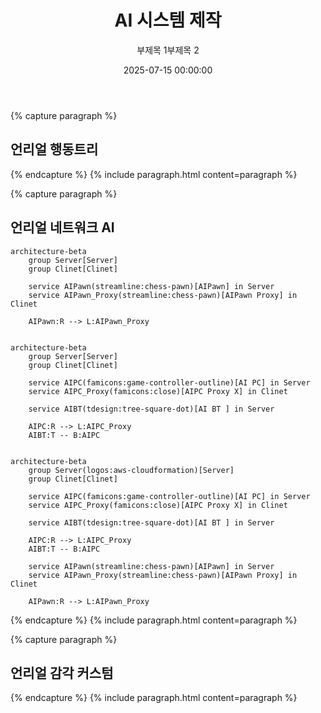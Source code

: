 ﻿---
title: "AI 시스템 제작"
date: 2025-07-15 00:00:00
layout: post
subtitle: 
 - "부제목 1"
 - "부제목 2"
description: "AI 크리처 시스템 제작에 대해 이야기 합니다."
order: 9800
AutoContents: false
mermaid: true
---

{% capture paragraph %}
## **언리얼 행동트리**


{% endcapture %}
{% include paragraph.html content=paragraph %}

{% capture paragraph %}
## **언리얼 네트워크 AI**


``` mermaid
architecture-beta
    group Server[Server]
    group Clinet[Clinet]
    
    service AIPawn(streamline:chess-pawn)[AIPawn] in Server
    service AIPawn_Proxy(streamline:chess-pawn)[AIPawn Proxy] in Clinet
    
    AIPawn:R --> L:AIPawn_Proxy
    
```

``` mermaid
architecture-beta
    group Server[Server]
    group Clinet[Clinet]
    
    service AIPC(famicons:game-controller-outline)[AI PC] in Server
    service AIPC_Proxy(famicons:close)[AIPC Proxy X] in Clinet

    service AIBT(tdesign:tree-square-dot)[AI BT ] in Server
    
    AIPC:R --> L:AIPC_Proxy
    AIBT:T -- B:AIPC
    
```

``` mermaid
architecture-beta
    group Server(logos:aws-cloudformation)[Server]
    group Clinet[Clinet]
    
    service AIPC(famicons:game-controller-outline)[AI PC] in Server
    service AIPC_Proxy(famicons:close)[AIPC Proxy X] in Clinet

    service AIBT(tdesign:tree-square-dot)[AI BT ] in Server
    
    AIPC:R --> L:AIPC_Proxy
    AIBT:T -- B:AIPC
    
    service AIPawn(streamline:chess-pawn)[AIPawn] in Server
    service AIPawn_Proxy(streamline:chess-pawn)[AIPawn Proxy] in Clinet
    
    AIPawn:R --> L:AIPawn_Proxy
```

{% endcapture %}
{% include paragraph.html content=paragraph %}


{% capture paragraph %}
## **언리얼 감각 커스텀**

{% endcapture %}
{% include paragraph.html content=paragraph %}



